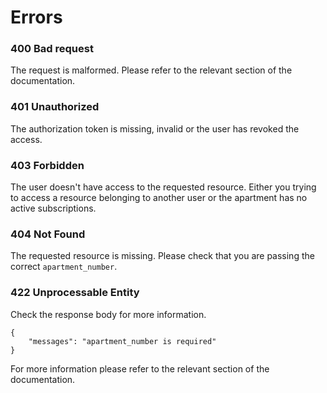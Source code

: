 # Errors

### 400 Bad request

The request is malformed. Please refer to the relevant section of the 
documentation.

### 401 Unauthorized

The authorization token is missing, invalid or the user has revoked the access.

### 403 Forbidden

The user doesn't have access to the requested resource. Either you trying 
to access a resource belonging to another user or the apartment has no 
active subscriptions.

### 404 Not Found

The requested resource is missing. Please check that you are passing 
the correct `apartment_number`.

### 422 Unprocessable Entity

Check the response body for more information.
```
{
    "messages": "apartment_number is required"
}
```

For more information please refer to the relevant section of the 
documentation.